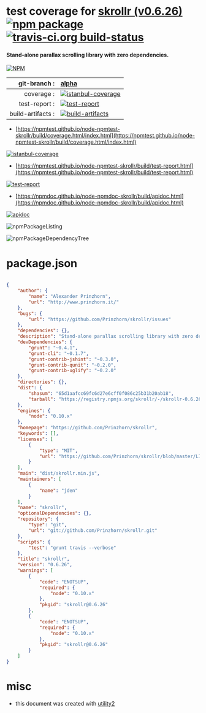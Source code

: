 # test coverage for  [skrollr (v0.6.26)](https://github.com/Prinzhorn/skrollr)  [![npm package](https://img.shields.io/npm/v/npmtest-skrollr.svg?style=flat-square)](https://www.npmjs.org/package/npmtest-skrollr) [![travis-ci.org build-status](https://api.travis-ci.org/npmtest/node-npmtest-skrollr.svg)](https://travis-ci.org/npmtest/node-npmtest-skrollr)
#### Stand-alone parallax scrolling library with zero dependencies.

[![NPM](https://nodei.co/npm/skrollr.png?downloads=true&downloadRank=true&stars=true)](https://www.npmjs.com/package/skrollr)

| git-branch : | [alpha](https://github.com/npmtest/node-npmtest-skrollr/tree/alpha)|
|--:|:--|
| coverage : | [![istanbul-coverage](https://npmtest.github.io/node-npmtest-skrollr/build/coverage.badge.svg)](https://npmtest.github.io/node-npmtest-skrollr/build/coverage.html/index.html)|
| test-report : | [![test-report](https://npmtest.github.io/node-npmtest-skrollr/build/test-report.badge.svg)](https://npmtest.github.io/node-npmtest-skrollr/build/test-report.html)|
| build-artifacts : | [![build-artifacts](https://npmtest.github.io/node-npmtest-skrollr/glyphicons_144_folder_open.png)](https://github.com/npmtest/node-npmtest-skrollr/tree/gh-pages/build)|

- [https://npmtest.github.io/node-npmtest-skrollr/build/coverage.html/index.html](https://npmtest.github.io/node-npmtest-skrollr/build/coverage.html/index.html)

[![istanbul-coverage](https://npmtest.github.io/node-npmtest-skrollr/build/screenCapture.buildCi.browser.%252Ftmp%252Fbuild%252Fcoverage.lib.html.png)](https://npmtest.github.io/node-npmtest-skrollr/build/coverage.html/index.html)

- [https://npmtest.github.io/node-npmtest-skrollr/build/test-report.html](https://npmtest.github.io/node-npmtest-skrollr/build/test-report.html)

[![test-report](https://npmtest.github.io/node-npmtest-skrollr/build/screenCapture.buildCi.browser.%252Ftmp%252Fbuild%252Ftest-report.html.png)](https://npmtest.github.io/node-npmtest-skrollr/build/test-report.html)

- [https://npmdoc.github.io/node-npmdoc-skrollr/build/apidoc.html](https://npmdoc.github.io/node-npmdoc-skrollr/build/apidoc.html)

[![apidoc](https://npmdoc.github.io/node-npmdoc-skrollr/build/screenCapture.buildCi.browser.%252Ftmp%252Fbuild%252Fapidoc.html.png)](https://npmdoc.github.io/node-npmdoc-skrollr/build/apidoc.html)

![npmPackageListing](https://npmtest.github.io/node-npmtest-skrollr/build/screenCapture.npmPackageListing.svg)

![npmPackageDependencyTree](https://npmtest.github.io/node-npmtest-skrollr/build/screenCapture.npmPackageDependencyTree.svg)



# package.json

```json

{
    "author": {
        "name": "Alexander Prinzhorn",
        "url": "http://www.prinzhorn.it/"
    },
    "bugs": {
        "url": "https://github.com/Prinzhorn/skrollr/issues"
    },
    "dependencies": {},
    "description": "Stand-alone parallax scrolling library with zero dependencies.",
    "devDependencies": {
        "grunt": "~0.4.1",
        "grunt-cli": "~0.1.7",
        "grunt-contrib-jshint": "~0.3.0",
        "grunt-contrib-qunit": "~0.2.0",
        "grunt-contrib-uglify": "~0.2.0"
    },
    "directories": {},
    "dist": {
        "shasum": "65d1aafcc69fc6d27e6cff0f086c25b31b20ab18",
        "tarball": "https://registry.npmjs.org/skrollr/-/skrollr-0.6.26.tgz"
    },
    "engines": {
        "node": "0.10.x"
    },
    "homepage": "https://github.com/Prinzhorn/skrollr",
    "keywords": [],
    "licenses": [
        {
            "type": "MIT",
            "url": "https://github.com/Prinzhorn/skrollr/blob/master/LICENSE.txt"
        }
    ],
    "main": "dist/skrollr.min.js",
    "maintainers": [
        {
            "name": "jden"
        }
    ],
    "name": "skrollr",
    "optionalDependencies": {},
    "repository": {
        "type": "git",
        "url": "git://github.com/Prinzhorn/skrollr.git"
    },
    "scripts": {
        "test": "grunt travis --verbose"
    },
    "title": "skrollr",
    "version": "0.6.26",
    "warnings": [
        {
            "code": "ENOTSUP",
            "required": {
                "node": "0.10.x"
            },
            "pkgid": "skrollr@0.6.26"
        },
        {
            "code": "ENOTSUP",
            "required": {
                "node": "0.10.x"
            },
            "pkgid": "skrollr@0.6.26"
        }
    ]
}
```



# misc
- this document was created with [utility2](https://github.com/kaizhu256/node-utility2)
